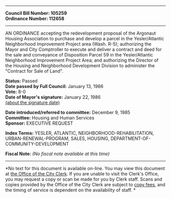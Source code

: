 * * * * *  
  
**Council Bill Number: [](#h0)[](#h2)105259**   
**Ordinance Number: 112658**  
  
* * * * *  
  
AN ORDINANCE accepting the redevelopment proposal of the Argonaut Housing Association to purchase and develop a parcel in the Yesler/Atlantic Neighborhood Improvement Project area (Wash. R-5); authorizing the Mayor and City Comptroller to execute and deliver a contract and deed for the sale and conveyance of Disposition Parcel 59 in the Yesler/Atlantic Neighborhood Improvement Project Area; and authorizing the Director of the Housing and Neighborhood Development Division to administer the "Contract for Sale of Land".  
  
**Status:** Passed   
**Date passed by Full Council:** January 13, 1986   
**Vote:** 8-0   
**Date of Mayor's signature:** January 22, 1986   
[(about the signature date)](/~public/approvaldate.htm)   
  
  
**Date introduced/referred to committee:** December 9, 1985   
**Committee:** Housing and Human Services   
**Sponsor:** EXECUTIVE REQUEST   
  
**Index Terms:** YESLER, ATLANTIC, NEIGHBORHOOD-REHABILITATION, URBAN-RENEWAL-PROGRAM, SALES, HOUSING, DEPARTMENT-OF-COMMUNITY-DEVELOPMENT  
  
**Fiscal Note:** *(No fiscal note available at this time)*  
  
* * * * *  
  
*No text for this document is available on-line. You may view this document at [the Office of the City Clerk](http://www.seattle.gov/leg/clerk/contactUs.htm). If you are unable to visit the Clerk's Office, you may request a copy or scan be made for you by Clerk staff. Scans and copies provided by the Office of the City Clerk are subject to [copy fees](http://clerk.seattle.gov/~public/clerkfees.htm), and the timing of service is dependent on the availability of staff. *  
  
  
